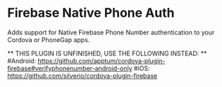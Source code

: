 # Firebase Native Phone Auth #
Adds support for Native Firebase Phone Number authentication to your Cordova or PhoneGap apps.

** THIS PLUGIN IS UNFINISHED, USE THE FOLLOWING INSTEAD: **
#Android:
https://github.com/apptum/cordova-plugin-firebase#verifyphonenumber-android-only
#iOS:
https://github.com/silverio/cordova-plugin-firebase

